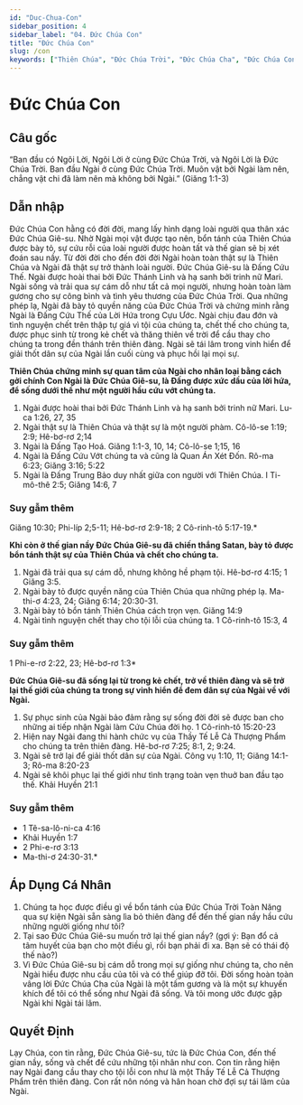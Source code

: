 ```yaml
---
id: "Duc-Chua-Con"
sidebar_position: 4
sidebar_label: "04. Đức Chúa Con"
title: "Đức Chúa Con"
slug: /con
keywords: ["Thiên Chúa", "Đức Chúa Trời", "Đức Chúa Cha", "Đức Chúa Con", "Đức Chúa Jesus", "Đức Thánh Linh"]
---
```


Đức Chúa Con
====

## Câu gốc

“Ban đầu có Ngôi Lời, Ngôi Lời ở cùng Đức Chúa Trời, và Ngôi Lời là Đức Chúa Trời. Ban đầu Ngài ở cùng Đức Chúa Trời. Muôn vật bởi Ngài làm nên, chẳng vật chi đã làm nên mà không bởi Ngài.” (Giăng 1:1-3)

## Dẫn nhập

Đức Chúa Con hằng có đời đời, mang lấy hình dạng loài người qua thân xác Đức Chúa Giê-su. Nhờ Ngài mọi vật được tạo nên, bổn tánh của Thiên Chúa được bày tỏ, sự cứu rỗi của loài người được hoàn tất và thế gian sẽ bị xét đoán sau nầy. Từ đời đời cho đến đời đời Ngài hoàn toàn thật sự là Thiên Chúa và Ngài đã thật sự trở thành loài người. Đức Chúa Giê-su là Đấng Cứu Thế. Ngài được hoài thai bởi Đức Thánh Linh và hạ sanh bởi trinh nữ Mari. Ngài sống và trải qua sự cám dỗ như tất cả mọi người, nhưng hoàn toàn làm gương cho sự công bình và tình yêu thương của Đức Chúa Trời. Qua những phép lạ, Ngài đã bày tỏ quyền năng của Đức Chúa Trời và chứng minh rằng Ngài là Đấng Cứu Thế của Lời Hứa trong Cựu Ước. Ngài chịu đau đớn và tình nguyện chết trên thập tự giá vì tội của chúng ta, chết thế cho chúng ta, được phục sinh từ trong kẻ chết và thăng thiên về trời để cầu thay cho chúng ta trong đền thánh trên thiên đàng. Ngài sẽ tái lâm trong vinh hiển để giải thốt dân sự của Ngài lần cuối cùng và phục hồi lại mọi sự.

**Thiên Chúa chứng minh sự quan tâm của Ngài cho nhân loại bằng cách gởi chính Con Ngài là Đức Chúa Giê-su, là Đấng được xức dầu của lời hứa, để sống dưới thế như một người hầu cứu vớt chúng ta.**

1. Ngài được hoài thai bởi Đức Thánh Linh và hạ sanh bởi trinh nữ Mari. Lu-ca 1:26, 27, 35
2. Ngài thật sự là Thiên Chúa và thật sự là một người phàm. Cô-lô-se 1:19; 2:9; Hê-bơ-rơ 2;14
3. Ngài là Đấng Tạo Hoá. Giăng 1:1-3, 10, 14; Cô-lô-se 1;15, 16
4. Ngài là Đấng Cứu Vớt chúng ta và cũng là Quan Án Xét Đốn. Rô-ma 6:23; Giăng 3:16; 5:22
5. Ngài là Đấng Trung Bảo duy nhất giữa con người với Thiên Chúa. I Ti-mô-thê 2:5; Giăng 14:6, 7

### Suy gẫm thêm

Giăng 10:30; Phi-líp 2;5-11; Hê-bơ-rơ 2:9-18; 2 Cô-rinh-tô 5:17-19.*

**Khi còn ở thế gian nầy Đức Chúa Giê-su đã chiến thắng Satan, bày tỏ được bổn tánh thật sự của Thiên Chúa và chết cho chúng ta.**

1. Ngài đã trải qua sự cám dỗ, nhưng không hề phạm tội. Hê-bơ-rơ 4:15; 1 Giăng 3:5.
2. Ngài bày tỏ được quyền năng của Thiên Chúa qua những phép lạ. Ma-thi-ơ 4:23, 24; Giăng 6:14; 20:30-31.
3. Ngài bày tỏ bổn tánh Thiên Chúa cách trọn vẹn. Giăng 14:9
4. Ngài tình nguyện chết thay cho tội lỗi của chúng ta. 1 Cô-rinh-tô 15:3, 4

### Suy gẫm thêm

1 Phi-e-rơ 2:22, 23; Hê-bơ-rơ 1:3*


**Đức Chúa Giê-su đã sống lại từ trong kẻ chết, trở về thiên đàng và sẽ trở lại thế giới của chúng ta trong sự vinh hiển để đem dân sự của Ngài về với Ngài.**

1. Sự phục sinh của Ngài bảo đảm rằng sự sống đời đời sẽ được ban cho những ai tiếp nhận Ngài làm Cứu Chúa đời họ. 1 Cô-rinh-tô 15:20-23
2. Hiện nay Ngài đang thi hành chức vụ của Thầy Tế Lễ Cả Thượng Phẩm cho chúng ta trên thiên đàng. Hê-bơ-rơ 7:25; 8:1, 2; 9:24.
3. Ngài sẽ trở lại để giải thốt dân sự của Ngài. Công vụ 1:10, 11; Giăng 14:1-3; Rô-ma 8:20-23
4. Ngài sẽ khôi phục lại thế giới như tình trạng toàn vẹn thuở ban đầu tạo thế. Khải Huyền 21:1

### Suy gẫm thêm

- 1 Tê-sa-lô-ni-ca 4:16
- Khải Huyền 1:7
- 2 Phi-e-rơ 3:13
- Ma-thi-ơ 24:30-31.*

## Áp Dụng Cá Nhân

1. Chúng ta học được điều gì về bổn tánh của Đức Chúa Trời Toàn Năng qua sự kiện Ngài sẵn sàng lìa bỏ thiên đàng để đến thế gian nầy hầu cứu những người giống như tôi?
2. Tại sao Đức Chúa Giê-su muốn trở lại thế gian nầy? (gợi ý: Bạn đổ cả tâm huyết của bạn cho một điều gì, rồi bạn phải đi xa. Bạn sẽ có thái độ thế nào?)
3. Vì Đức Chúa Giê-su bị cám dỗ trong mọi sự giống như chúng ta, cho nên Ngài hiểu được nhu cầu của tôi và có thể giúp đỡ tôi. Đời sống hoàn toàn vâng lời Đức Chúa Cha của Ngài là một tấm gương và là một sự khuyến khích để tôi có thể sống như Ngài đã sống. Và tôi mong ước được gặp Ngài khi Ngài tái lâm.

## Quyết Định

Lạy Chúa, con tin rằng, Đức Chúa Giê-su, tức là Đức Chúa Con, đến thế gian nầy, sống và chết để cứu những tội nhân như con. Con tin rằng hiện nay Ngài đang cầu thay cho tội lỗi con như là một Thầy Tế Lễ Cả Thượng Phẩm trên thiên đàng. Con rất nôn nóng và hân hoan chờ đợi sự tái lâm của Ngài.
